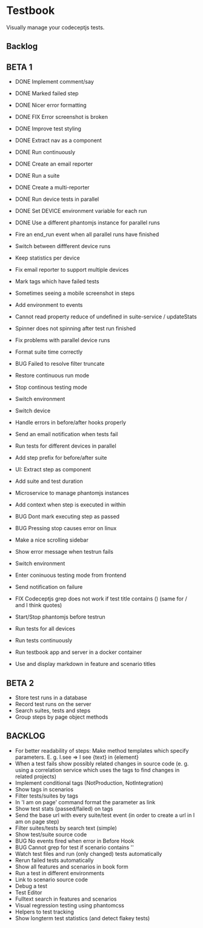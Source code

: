 Testbook
=========

Visually manage your codeceptjs tests.

## Backlog

## BETA 1

- DONE Implement comment/say
- DONE Marked failed step
- DONE Nicer error formatting
- DONE FIX Error screenshot is broken
- DONE Improve test styling
- DONE Extract nav as a component
- DONE Run continuously
- DONE Create an email reporter
- DONE Run a suite
- DONE Create a multi-reporter
- DONE Run device tests in parallel
- DONE Set DEVICE environment variable for each run
- DONE Use a different phantomjs instance for parallel runs
- Fire an end_run event when all parallel runs have finished
- Switch between diffferent device runs
- Keep statistics per device
- Fix email reporter to support multiple devices
- Mark tags which have failed tests
- Sometimes seeing a mobile screenshot in steps
- Add environment to events
- Cannot read property reduce of undefined in suite-service / updateStats
- Spinner does not spinning after test run finished
- Fix problems with parallel device runs
- Format suite time correctly
- BUG Failed to resolve filter truncate
- Restore continuous run mode
- Stop continous testing mode
- Switch environment
- Switch device
- Handle errors in before/after hooks properly
- Send an email notification when tests fail
- Run tests for different devices in parallel
- Add step prefix for before/after suite
- UI: Extract step as component
- Add suite and test duration
- Microservice to manage phantomjs instances
- Add context when step is executed in within
- BUG Dont mark executing step as passed
- BUG Pressing stop causes error on linux
- Make a nice scrolling sidebar
- Show error message when testrun fails
- Switch environment
- Enter coninuous testing mode from frontend
- Send notification on failure
- FIX Codeceptjs grep does not work if test title contains () (same for / and I think quotes)
- Start/Stop phantomjs before testrun
- Run tests for all devices
- Run tests continuously
- Run testbook app and server in a docker container

- Use and display markdown in feature and scenario titles

## BETA 2

- Store test runs in a database
- Record test runs on the server
- Search suites, tests and steps
- Group steps by page object methods

## BACKLOG
- For better readability of steps: Make method templates which specify parameters. E. g. I.see => I see {text} in {element}
- When a test fails show possibly related changes in source code (e. g. using a correlation service which uses the tags to find changes in related projects)
- Implement conditional tags (NotProduction, NotIntegration)
- Show tags in scenarios
- Filter tests/suites by tags
- In 'I am on page' command format the parameter as link
- Show test stats (passed/failed) on tags
- Send the base url with every suite/test event (in order to create a url in I am on page step)
- Filter suites/tests by search text (simple)
- Show test/suite source code
- BUG No events fired when error in Before Hook
- BUG Cannot grep for test if scenario contains ''
- Watch test files and run (only changed) tests automatically
- Rerun failed tests automatically
- Show all features and scenarios in book form
- Run a test in different environments
- Link to scenario source code
- Debug a test
- Test Editor
- Fulltext search in features and scenarios
- Visual regression testing using phantomcss
- Helpers to test tracking
- Show longterm test statistics (and detect flakey tests)
